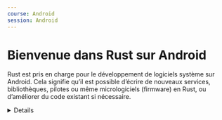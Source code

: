 ```yaml
---
course: Android
session: Android
---
```


# Bienvenue dans Rust sur Android

Rust est pris en charge pour le développement de logiciels système sur Android. Cela signifie qu’il est possible d’écrire de nouveaux services, bibliothèques, pilotes ou même micrologiciels (firmware) en Rust, ou d’améliorer du code existant si nécessaire.

<details>

L’intervenant peut mentionner les éléments suivants, compte tenu de l’utilisation croissante de Rust sur Android :

- Exemple de service :  
  [DNS sur HTTP](https://security.googleblog.com/2022/07/dns-over-http3-in-android.html)

- Bibliothèques :  
  [Interface graphique virtuelle Rutabaga](https://crosvm.dev/book/appendix/rutabaga_gfx.html)

- Pilotes noyau :  
  [Binder](https://lore.kernel.org/rust-for-linux/20231101-rust-binder-v1-0-08ba9197f637@google.com/)

- Micrologiciel :  
  [Firmware pKVM](https://security.googleblog.com/2023/10/bare-metal-rust-in-android.html)

</details>
